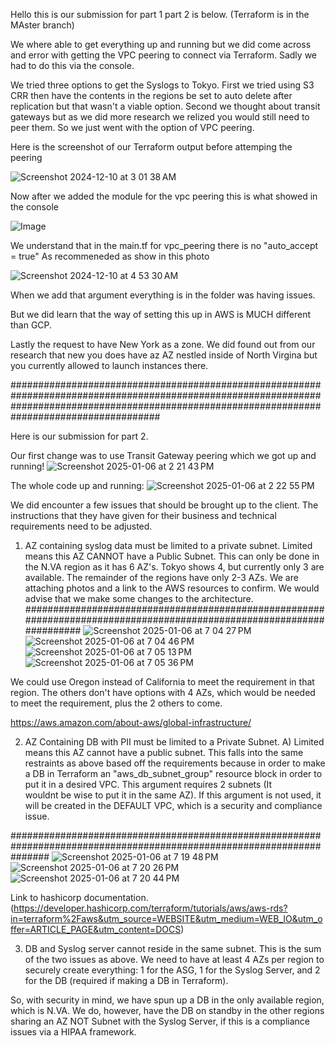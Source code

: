 Hello this is our submission for part 1 part 2 is below. (Terraform is in the MAster branch)

We where able to get everything up and running but we did come across and error with getting the VPC peering to connect via Terraform. Sadly we had to do this via the console.

We tried three options to get the Syslogs to Tokyo. First we tried using S3 CRR then have the contents in the regions be set to auto delete after replication but that wasn't a viable option.
Second we thought about transit gateways but as we did more research we relized you would still need to peer them. So we just went with the option of VPC peering.


Here is the screenshot of our Terraform output before attemping the peering

![Screenshot 2024-12-10 at 3 01 38 AM](https://github.com/user-attachments/assets/0a09c4e2-b819-4f50-ac26-fc45c9c72472)

Now after we added the module for the vpc peering this is what showed in the console

![Image](https://github.com/user-attachments/assets/be8891c8-6d9a-4ab9-b546-90f720ec3d5d)


We understand that in the main.tf for vpc_peering there is no "auto_accept = true" As recommeneded as show in this photo

![Screenshot 2024-12-10 at 4 53 30 AM](https://github.com/user-attachments/assets/d7d53e8d-a654-498e-bdf6-35eb22e11f2c)

When we add that argument everything is in the folder was having issues.


But we did learn that the way of setting this up in AWS is MUCH different than GCP.

Lastly the request to have New York as a zone. We did found out from our research that new you does have az AZ nestled inside of North Virgina but you currently allowed to launch instances there.





###################################################################################################################################################################################################


Here is our submission for part 2.


Our first change was to use Transit Gateway peering which we got up and running!
![Screenshot 2025-01-06 at 2 21 43 PM](https://github.com/user-attachments/assets/807aa5eb-765f-4c8a-96c5-1f5a7daceff4)

The whole code up and running:
![Screenshot 2025-01-06 at 2 22 55 PM](https://github.com/user-attachments/assets/4609195d-50f7-4fcf-bc2d-a984ec9b4714)

We did encounter a few issues that should be brought up to the client. The instructions that they have given for their business and technical requirements need to be adjusted.

1. AZ containing syslog data must be limited to a private subnet. Limited means this AZ CANNOT have a Public Subnet.
  This can only be done in the N.VA region as it has 6 AZ's. Tokyo shows 4,  but currently only 3 are available. The remainder of the regions have only 2-3 AZs.
  We are attaching photos and a link to the AWS resources to confirm. We would advise that we make some changes to the architecture.
######################################################################################################################
![Screenshot 2025-01-06 at 7 04 27 PM](https://github.com/user-attachments/assets/fcfc57e8-29f0-4ced-8cb6-80234bd151ca)
![Screenshot 2025-01-06 at 7 04 46 PM](https://github.com/user-attachments/assets/fbc452be-00b1-4f06-9c9c-49e48aefaa54)
![Screenshot 2025-01-06 at 7 05 13 PM](https://github.com/user-attachments/assets/9afb6675-e7df-48f8-a484-6236c64e98e9)
![Screenshot 2025-01-06 at 7 05 36 PM](https://github.com/user-attachments/assets/10068f09-3aec-4bb2-afa3-4e38886aaa1d)

We could use Oregon instead of California to meet the requirement in that region. The others don't have options with 4 AZs, which would be needed to meet the requirement, plus the 2 others to come.

https://aws.amazon.com/about-aws/global-infrastructure/


2. AZ Containing DB with PII must be limited to a Private Subnet. A) Limited means this AZ cannot have a public subnet.
    This falls into the same restraints as above based off the requirements because in order to make a DB in Terraform an "aws_db_subnet_group" resource block in order to put it in a desired VPC. This argument requires 2 subnets (It     
    wouldnt be wise to put it in the same AZ). If this argument is not used, it will be created in the DEFAULT VPC, which is a security and compliance issue.

#######################################################################################################################
![Screenshot 2025-01-06 at 7 19 48 PM](https://github.com/user-attachments/assets/8dd0d15c-13c8-4a59-b48e-52a2bb1668f0)
![Screenshot 2025-01-06 at 7 20 26 PM](https://github.com/user-attachments/assets/cf98148b-4450-4431-be02-5123033ac02e)
![Screenshot 2025-01-06 at 7 20 44 PM](https://github.com/user-attachments/assets/453fcef9-7c66-47b4-a9b2-71fcfbd7975f)

Link to hashicorp documentation. (https://developer.hashicorp.com/terraform/tutorials/aws/aws-rds?in=terraform%2Faws&utm_source=WEBSITE&utm_medium=WEB_IO&utm_offer=ARTICLE_PAGE&utm_content=DOCS)

   

3. DB and Syslog server cannot reside in the same subnet.
   This is the sum of the two issues as above. We need to have at least 4 AZs per region to securely create everything: 1 for the ASG, 1 for the Syslog Server, and 2 for the DB (required if making a DB in Terraform).

   
So, with security in mind, we have spun up a DB in the only available region, which is N.VA. We do, however, have the DB on standby in the other regions sharing an AZ NOT Subnet with the Syslog Server, if this is a compliance issues via a HIPAA framework.


































